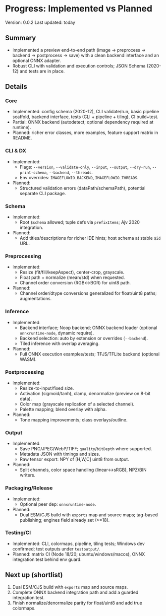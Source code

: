 # Progress: Implemented vs Planned

Version: 0.0.2
Last updated: today

## Summary

- Implemented a preview end-to-end path (image → preprocess → backend → postprocess → save) with a clean backend interface and an optional ONNX adapter.
- Robust CLI with validation and execution controls; JSON Schema (2020-12) and tests are in place.

## Details

### Core

- Implemented: config schema (2020-12), CLI validate/run, basic pipeline scaffold, backend interface, tests (CLI + pipeline + tiling), CI build+test.
- Partial: ONNX backend (autodetect; optional dependency required at runtime).
- Planned: richer error classes, more examples, feature support matrix in README.

### CLI & DX

- Implemented:
  - Flags: `--version`, `--validate-only`, `--input`, `--output`, `--dry-run`, `--print-schema`, `--backend`, `--threads`.
  - Env overrides: `IMAGEFLOWIO_BACKEND`, `IMAGEFLOWIO_THREADS`.
- Planned:
  - Structured validation errors (dataPath/schemaPath), potential separate CLI package.

### Schema

- Implemented:
  - Root `$schema` allowed; tuple defs via `prefixItems`; Ajv 2020 integration.
- Planned:
  - Add titles/descriptions for richer IDE hints; host schema at stable `$id` URL.

### Preprocessing

- Implemented:
  - Resize (fit/fill/keepAspect), center-crop, grayscale.
  - Float path + normalize (mean/std) when requested.
  - Channel order conversion (RGB↔BGR) for uint8 path.
- Planned:
  - Channel order/dtype conversions generalized for float/uint8 paths; augmentations.

### Inference

- Implemented:
  - Backend interface; Noop backend; ONNX backend loader (optional `onnxruntime-node`, dynamic require).
  - Backend selection: auto by extension or overrides (`--backend`).
  - Tiled inference with overlap averaging.
- Planned:
  - Full ONNX execution examples/tests; TFJS/TFLite backend (optional WASM).

### Postprocessing

- Implemented:
  - Resize-to-input/fixed size.
  - Activation (sigmoid/tanh), clamp, denormalize (preview on 8-bit data).
  - Color map (grayscale replication of a selected channel).
  - Palette mapping; blend overlay with alpha.
- Planned:
  - Tone mapping improvements; class overlays/outline.

### Output

- Implemented:
  - Save PNG/JPEG/WebP/TIFF; `quality`/`bitDepth` where supported.
  - Metadata JSON with timings and sizes.
  - Raw tensor export: NPY of [H,W,C] uint8 from output.
- Planned:
  - Split channels, color space handling (linear↔sRGB), NPZ/BIN writers.

### Packaging/Release

- Implemented:
  - Optional peer dep: `onnxruntime-node`.
- Planned:
  - Dual ESM/CJS build with `exports` map and source maps; tag-based publishing; engines field already set (>=18).

### Testing/CI

- Implemented: CLI, colormaps, pipeline, tiling tests; Windows dev confirmed; test outputs under `testoutput/`.
- Planned: matrix CI (Node 18/20; ubuntu/windows/macos), ONNX integration test behind env guard.

## Next up (shortlist)

1. Dual ESM/CJS build with `exports` map and source maps.
2. Complete ONNX backend integration path and add a guarded integration test.
3. Finish normalize/denormalize parity for float/uint8 and add true colormaps.
